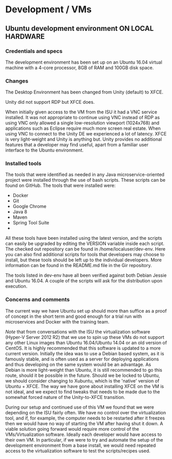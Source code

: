 # Development / VMs
## Ubuntu development environment ON LOCAL HARDWARE
### Credentials and specs
The development environment has been set up on an Ubuntu 16.04 virtual machine with a 4-core processor, 8GB of RAM and 100GB disk space.
### Changes
The Desktop Environment has been changed from Unity (default) to XFCE.

Unity did not support RDP but XFCE does.

When initially given access to the VM from the ISU it had a VNC service installed. It was not appropriate to continue using VNC instead of RDP as using VNC only allowed a single low-resolution viewport (1024x768) and applications such as Eclipse require much more screen real estate.
When using VNC to connect to the Unity DE we experienced a lot of latency.
XFCE is very light-weight and Unity is anything but. Unity provides no additional features that a developer may find useful, apart from a familiar user interface to the Ubuntu environment.
### Installed tools
The tools that were identified as needed in any Java microservice-oriented project were installed through the use of bash scripts. These scripts can be found on GitHub. The tools that were installed were:

- Docker
- Git
- Google Chrome
- Java 8
- Maven
- Spring Tool Suite
- 
All these tools have been installed using the latest version, and the scripts can easily be upgraded by editing the VERSION variable inside each script. The checked out repository can be found in /home/localuser/dev-env. Here you can also find additional scripts for tools that developers may choose to install, but these tools should be left up to the individual developers. More information can be found in the README.md file in the Gir repository.

The tools listed in dev-env have all been verified against both Debian Jessie and Ubuntu 16.04. A couple of the scripts will ask for the distribution upon execution.

### Concerns and comments
The current way we have Ubuntu set up should more than suffice as a proof of concept in the short term and good enough for a trial run with microservices and Docker with the training team.

*Note* that from conversations with the ISU the virtualization software (Hyper-V Server 2012 R2) that we use to spin up these VMs do not support any other Linux images than Ubuntu 16.04/Ubuntu 14.04 or an old version of CentOS. It is highly recommended that this software is updated to a more current version. Initially the idea was to use a Debian based system, as it is famously stable, and is often used as a server for deploying applications and thus developing on the same system would be an advantage. As Debian is more light-weight than Ubuntu, it is still recommended to go this route, should it be possible in the future. Should we be locked to Ubuntu, we should consider changing to Xubuntu, which is the 'native' version of Ubuntu + XFCE. The way we have gone about installing XFCE on the VM is not ideal, and we expect to find tweaks that needs to be made due to the somewhat forced nature of the Unity-to-XFCE transition.

During our setup and continued use of this VM we found that we were depending on the ISU fairly often. We have no control over the virtualization tool, and if, for example, the computer needs to be restarted after it freezes then we would have no way of starting the VM after having shut it down. A viable solution going forward would require more control of the VMs/Virtualization software. Ideally each developer would have access to their own VM. In particular, if we were to try and automate the setup of the development environment from a base install, we would need repeated access to the virtualization software to test the scripts/recipes used.



